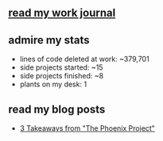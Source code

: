 ## [read my work journal](https://www.notion.so/collinmesser/work-journal-a6af7459c51f4aa4b6d33748a7bcf2c)

## admire my stats

- lines of code deleted at work: ~379,701
- side projects started: ~15
- side projects finished: ~8
- plants on my desk: 1

## read my blog posts

<!-- BLOG-POST-LIST:START -->
- [3 Takeaways from "The Phoenix Project"](https://dev.to/collinmesser/3-takeaways-from-the-phoenix-project-59ln)
<!-- BLOG-POST-LIST:END -->
